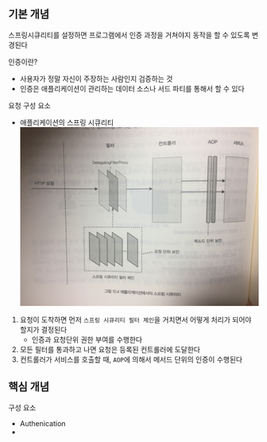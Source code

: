 ## 기본 개념
스프링시큐리티를 설정하면 프로그램에서 인증 과정을 거쳐야지 동작을 할 수 있도록 변경된다

인증이란?
- 사용자가 정말 자신이 주장하는 사람인지 검증하는 것
- 인증은 애플리케이션이 관리하는 데이터 소스나 서드 파티를 통해서 할 수 있다

요청 구성 요소
- 애플리케이션의 스프링 시큐리티
   ![OAuth](/Spring/04.Security/Images/01.기본-1.JPG)
1. 요청이 도착하면 먼저 `스프링 시큐리티 필터 체인`을 거치면서 어떻게 처리가 되어야 할지가 결정된다
   - 인증과 요청단위 권한 부여를 수행한다
2. 모든 필터를 통과하고 나면 요청은 등록된 컨트롤러에 도달한다
3. 컨트롤러가 서비스를 호출할 때, `AOP`에 의해서 메서드 단위의 인증이 수행된다


## 핵심 개념
구성 요소
- Authenication
- 